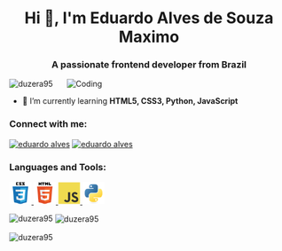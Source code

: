 <h1 align="center">Hi 👋, I'm Eduardo Alves de Souza Maximo</h1>
<h3 align="center">A passionate frontend developer from Brazil</h3>
<img align="right" alt="Coding" width="400" src="https://64.media.tumblr.com/606c866d99c8f8aa304cc746cd26ce95/482045a298b8f0d9-de/s500x750/f0daa0caa8ab5f04c9384301990a6558c1ed5bb2.gifv">

<p align="left"> <img src="https://komarev.com/ghpvc/?username=duzera95&label=Profile%20views&color=0e75b6&style=flat" alt="duzera95" /> </p>

- 🌱 I’m currently learning **HTML5, CSS3, Python, JavaScript**

<h3 align="left">Connect with me:</h3>
<p align="left">
<a href="https://linkedin.com/in/eduardo alves" target="blank"><img align="center" src="https://raw.githubusercontent.com/rahuldkjain/github-profile-readme-generator/master/src/images/icons/Social/linked-in-alt.svg" alt="eduardo alves" height="30" width="40" /></a>
<a href="https://fb.com/eduardo alves" target="blank"><img align="center" src="https://raw.githubusercontent.com/rahuldkjain/github-profile-readme-generator/master/src/images/icons/Social/facebook.svg" alt="eduardo alves" height="30" width="40" /></a>
</p>

<h3 align="left">Languages and Tools:</h3>
<p align="left"> <a href="https://www.w3schools.com/css/" target="_blank" rel="noreferrer"> <img src="https://raw.githubusercontent.com/devicons/devicon/master/icons/css3/css3-original-wordmark.svg" alt="css3" width="40" height="40"/> </a> <a href="https://www.w3.org/html/" target="_blank" rel="noreferrer"> <img src="https://raw.githubusercontent.com/devicons/devicon/master/icons/html5/html5-original-wordmark.svg" alt="html5" width="40" height="40"/> </a> <a href="https://developer.mozilla.org/en-US/docs/Web/JavaScript" target="_blank" rel="noreferrer"> <img src="https://raw.githubusercontent.com/devicons/devicon/master/icons/javascript/javascript-original.svg" alt="javascript" width="40" height="40"/> </a> <a href="https://www.python.org" target="_blank" rel="noreferrer"> <img src="https://raw.githubusercontent.com/devicons/devicon/master/icons/python/python-original.svg" alt="python" width="40" height="40"/> </a> </p>

<p><img align="left" src="https://github-readme-stats.vercel.app/api/top-langs?username=duzera95&show_icons=true&locale=en&layout=compact" alt="duzera95" /></p>

<p>&nbsp;<img align="center" src="https://github-readme-stats.vercel.app/api?username=duzera95&show_icons=true&locale=en" alt="duzera95" /></p>

<p><img align="center" src="https://github-readme-streak-stats.herokuapp.com/?user=duzera95&" alt="duzera95" /></p>

